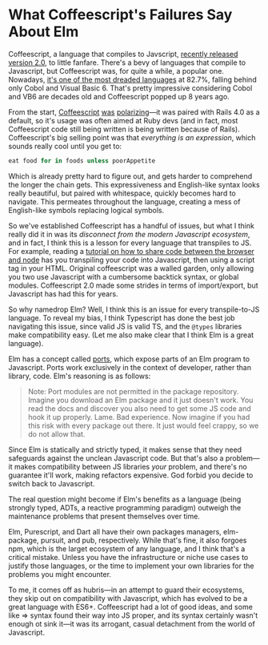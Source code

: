 # What Coffeescript's Failures Say About Elm

Coffeescript, a language that compiles to Javscript, [recently released version 2.0](https://coffeescript.org/announcing-coffeescript-2/), to little fanfare. There's a bevy of languages that compile to Javascript, but Coffeescript was, for quite a while, a popular one. Nowadays, [it's one of the most dreaded languages](https://insights.stackoverflow.com/survey/2018/#most-loved-dreaded-and-wanted) at 82.7%, falling behind only Cobol and Visual Basic 6. That's pretty impressive considering Cobol and VB6 are decades old and Coffeescript popped up 8 years ago.

From the start, [Coffeescript](https://github.com/jashkenas/coffeescript/issues/4288) [was](http://ryanflorence.com/2011/case-against-coffeescript/) [polarizing](http://walkercoderanger.com/blog/2014/03/coffeescript-isnt-the-answer/)&mdash;it was paired with Rails 4.0 as a default, so it's usage was often aimed at Ruby devs (and in fact, most Coffeescript code still being written is being written because of Rails). Coffeescript's big selling point was that _everything is an expression_, which sounds really cool until you get to:

```coffeescript
eat food for in foods unless poorAppetite
```

Which is already pretty hard to figure out, and gets harder to comprehend the longer the chain gets. This expressiveness and English-like syntax looks really beautiful, but paired with whitespace, quickly becomes hard to navigate. This permeates throughout the language, creating a mess of English-like symbols replacing logical symbols.

So we've established Coffeescript has a handful of issues, but what I think really did it in was its _disconnect from the modern Javascript ecosystem_, and in fact, I think this is a lesson for every language that transpiles to JS. For example, reading a [tutorial on how to share code between the browser and node](http://coffeescript-cookbook.github.io/chapters/syntax/code_reuse_on_client_and_server) has you transpiling your code into Javascript, then using a script tag in your HTML. Original coffeescript was a walled garden, only allowing you two use Javascript with a cumbersome backtick syntax, or global modules. Coffeescript 2.0 made some strides in terms of import/export, but Javascript has had this for years.

So why namedrop Elm? Well, I think this is an issue for every transpile-to-JS language. To reveal my bias, I think Typescript has done the best job navigating this issue, since valid JS is valid TS, and the `@types` libraries make compatibility easy. (Let me also make clear that I think Elm is a great language).

Elm has a concept called [ports](https://guide.elm-lang.org/interop/javascript.html), which expose parts of an Elm program to Javascript. Ports work exclusively in the context of developer, rather than library, code. Elm's reasoning is as follows:

> Note: Port modules are not permitted in the package repository. Imagine you download an Elm package and it just doesn't work. You read the docs and discover you also need to get some JS code and hook it up properly. Lame. Bad experience. Now imagine if you had this risk with every package out there. It just would feel crappy, so we do not allow that.

Since Elm is statically and strictly typed, it makes sense that they need safeguards against the unclean Javascript code. But that's also a problem&mdash;it makes compatibility between JS libraries _your_ problem, and there's no guarantee it'll work, making refactors expensive. God forbid you decide to switch back to Javascript.

The real question might become if Elm's benefits as a language (being strongly typed, ADTs, a reactive programming paradigm) outweigh the maintenance problems that present themselves over time.

Elm, Purescript, and Dart all have their own packages managers, elm-package, pursuit, and pub, respectively. While that's fine, it also forgoes npm, which is the larget ecosystem of any language, and I think that's a critical mistake. Unless you have the infrastructure or niche use cases to justify those languages, or the time to implement your own libraries for the problems you might encounter.

To me, it comes off as hubris&mdash;in an attempt to guard their ecosystems, they skip out on compatibility with Javascript, which has evolved to be a great language with ES6+. Coffeescript had a lot of good ideas, and some like => syntax found their way into JS proper, and its syntax certainly wasn't enough ot sink it&mdash;it was its arrogant, casual detachment from the world of Javascript.